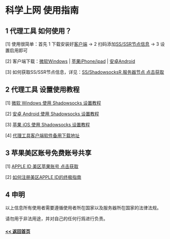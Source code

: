 # 科学上网 使用指南

## 1 代理工具 如何使用？

[1] 使用很简单：首先 1 下载安装好[客户端](download.md) → 2 扫码添加[SS/SSR节点信息](ss.md)  → 3 设置启用即可

[2] 客户端下载：<a href="https://iosrjk.github.io/xhj/Windows" target="_blank">微软Windows</a> | 
<a href="https://iosrjk.github.io/xhj/ios" target="_blank">苹果iPhone/ipad</a> | 
<a href="https://iosrjk.github.io/xhj/Android" target="_blank">安卓Android</a> 

[3] 如何获取SS/SSR节点信息，详见：[SS/ShadowsocksR 服务器节点 点击获取](ss.md)

## 2 代理工具 设置使用教程

[1] [微软 Windows 使用 Shadowsocks 设置教程](windows.md)

[2] [安卓 Android 使用 Shadowsocks 设置教程](Android.md)

[3] [苹果 iOS 使用 Shadowsocks 设置教程](ios.md)

[4] [代理工具客户端软件备用下载地址](download.md)

## 3 苹果美区账号免费账号共享

[1] [APPLE ID 美区苹果账号  点击获取](appleid.md) 

[2] [如何注册美区APPLE ID的终极指南](apple-id.md)

## 4 申明

以上信息所有使用者需要遵循使用者所在国家以及服务器所在国家的法律法规。

请勿用于非法用途，并对自己的任何行爲进行负责。

#### [<< 返回首页](https://iosrjk.github.io/xhj/)
